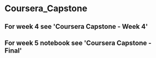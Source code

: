 # Coursera_Capstone

## For week 4 see 'Coursera Capstone - Week 4'
## For week 5 notebook see 'Coursera Capstone - Final'
